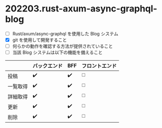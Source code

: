 # 202203.rust-axum-async-graphql-blog

- [ ] Rust/axum/async-graphql を使用した Blog システム
- [X] git を使用して開発すること
- [ ] 何らかの動作を確認する方法が提供されていること
- [ ] 当該 Blog システムは以下の機能を備えること

| | バックエンド | BFF | フロントエンド |
| -- | -- | -- | -- |
| 投稿 | ✔️ | ✔️ | ◻️ |
| 一覧取得 | ✔️ | ✔️ | ◻️ |
| 詳細取得 | ✔️ | ✔️ | ◻️ |
| 更新 | ✔️ | ✔️ | ◻️ |
| 削除 | ✔️ | ✔️ | ◻️ |

